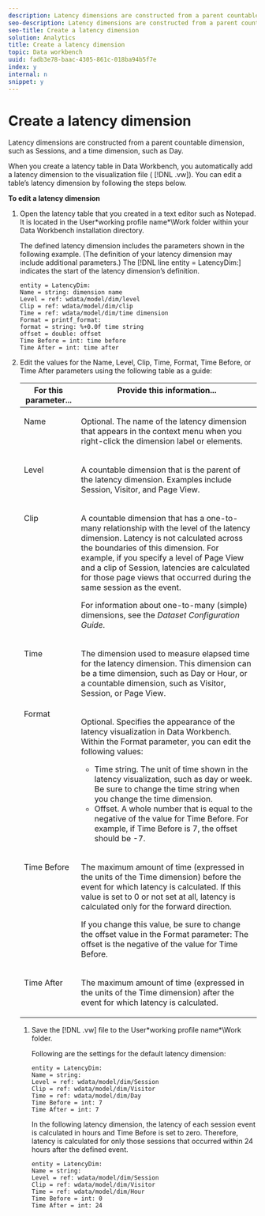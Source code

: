 ```yaml
---
description: Latency dimensions are constructed from a parent countable dimension, such as Sessions, and a time dimension, such as Day.
seo-description: Latency dimensions are constructed from a parent countable dimension, such as Sessions, and a time dimension, such as Day.
seo-title: Create a latency dimension
solution: Analytics
title: Create a latency dimension
topic: Data workbench
uuid: fadb3e78-baac-4305-861c-018ba94b5f7e
index: y
internal: n
snippet: y
---
```


# Create a latency dimension

Latency dimensions are constructed from a parent countable dimension, such as Sessions, and a time dimension, such as Day.

 When you create a latency table in Data Workbench, you automatically add a latency dimension to the visualization file ( [!DNL .vw]). You can edit a table’s latency dimension by following the steps below.

**To edit a latency dimension** 

1. Open the latency table that you created in a text editor such as Notepad. It is located in the User\*working profile name*\Work folder within your Data Workbench installation directory.

   The defined latency dimension includes the parameters shown in the following example. (The definition of your latency dimension may include additional parameters.) The [!DNL line entity = LatencyDim:] indicates the start of the latency dimension’s definition.

   ```
   entity = LatencyDim:
   Name = string: dimension name
   Level = ref: wdata/model/dim/level
   Clip = ref: wdata/model/dim/clip
   Time = ref: wdata/model/dim/time dimension
   Format = printf_format: 
   format = string: %+0.0f time string
   offset = double: offset
   Time Before = int: time before
   Time After = int: time after
   ```

1. Edit the values for the Name, Level, Clip, Time, Format, Time Before, or Time After parameters using the following table as a guide:

    <table id="table_13DF30B8B7314F118D0ED5DF9EA70B9B"> 
 <thead> 
  <tr valign="top"> 
   <th colname="col1" class="entry"> For this parameter... </th> 
   <th colname="col2" class="entry"> Provide this information... </th> 
  </tr> 
 </thead>
 <tbody> 
  <tr valign="top"> 
   <td colname="col1"> <p>Name </p> </td> 
   <td colname="col2"> <p>Optional. The name of the latency dimension that appears in the context menu when you right-click the dimension label or elements. </p> </td> 
  </tr> 
  <tr valign="top"> 
   <td colname="col1"> <p>Level </p> </td> 
   <td colname="col2"> <p>A countable dimension that is the parent of the latency dimension. Examples include Session, Visitor, and Page View. </p> </td> 
  </tr> 
  <tr valign="top"> 
   <td colname="col1"> <p>Clip </p> </td> 
   <td colname="col2"> <p>A countable dimension that has a one-to-many relationship with the level of the latency dimension. Latency is not calculated across the boundaries of this dimension. For example, if you specify a level of Page View and a clip of Session, latencies are calculated for those page views that occurred during the same session as the event. </p> <p>For information about one-to-many (simple) dimensions, see the <i>Dataset Configuration Guide</i>. </p> </td> 
  </tr> 
  <tr valign="top"> 
   <td colname="col1"> <p>Time </p> </td> 
   <td colname="col2"> <p>The dimension used to measure elapsed time for the latency dimension. This dimension can be a time dimension, such as Day or Hour, or a countable dimension, such as Visitor, Session, or Page View. </p> </td> 
  </tr> 
  <tr valign="top"> 
   <td colname="col1"> Format </td> 
   <td colname="col2"> <p>Optional. Specifies the appearance of the latency visualization in Data Workbench. Within the Format parameter, you can edit the following values: 
     <ul id="ul_ABF4C17BDE2E4F6C9CBDD933674DE861"> 
      <li id="li_5ED6A7267C81444983AF8507ADC6A5AB">Time string. The unit of time shown in the latency visualization, such as day or week. Be sure to change the time string when you change the time dimension. </li> 
      <li id="li_E3B517ECE1494221AAE90455CC0AAB42">Offset. A whole number that is equal to the negative of the value for Time Before. For example, if Time Before is 7, the offset should be -7. </li> 
     </ul> </p> </td> 
  </tr> 
  <tr valign="top"> 
   <td colname="col1"> <p>Time Before </p> </td> 
   <td colname="col2"> <p>The maximum amount of time (expressed in the units of the Time dimension) before the event for which latency is calculated. If this value is set to 0 or not set at all, latency is calculated only for the forward direction. </p> <p>If you change this value, be sure to change the offset value in the Format parameter: The offset is the negative of the value for Time Before. </p> </td> 
  </tr> 
  <tr valign="top"> 
   <td colname="col1"> <p>Time After </p> </td> 
   <td colname="col2"> <p>The maximum amount of time (expressed in the units of the Time dimension) after the event for which latency is calculated. </p> </td> 
  </tr> 
 </tbody> 
</table>

1. Save the [!DNL .vw] file to the User\*working profile name*\Work folder.

   Following are the settings for the default latency dimension:

   ```
   entity = LatencyDim:
   Name = string: 
   Level = ref: wdata/model/dim/Session
   Clip = ref: wdata/model/dim/Visitor
   Time = ref: wdata/model/dim/Day
   Time Before = int: 7
   Time After = int: 7
   ```

   In the following latency dimension, the latency of each session event is calculated in hours and Time Before is set to zero. Therefore, latency is calculated for only those sessions that occurred within 24 hours after the defined event.

   ```
   entity = LatencyDim:
   Name = string:
   Level = ref: wdata/model/dim/Session
   Clip = ref: wdata/model/dim/Visitor
   Time = ref: wdata/model/dim/Hour
   Time Before = int: 0
   Time After = int: 24
   ```

